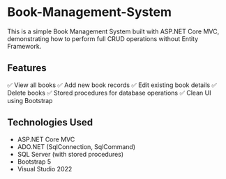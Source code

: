 # Book-Management-System
This is a simple Book Management System built with ASP.NET Core MVC, demonstrating how to perform full CRUD operations without Entity Framework.

## Features
✅ View all books
✅ Add new book records
✅ Edit existing book details
✅ Delete books
✅ Stored procedures for database operations
✅ Clean UI using Bootstrap

## Technologies Used
- ASP.NET Core MVC
- ADO.NET (SqlConnection, SqlCommand)
- SQL Server (with stored procedures)
- Bootstrap 5
- Visual Studio 2022
